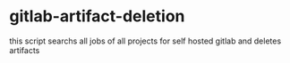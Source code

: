 # gitlab-artifact-deletion

this script searchs all jobs of all projects for self hosted gitlab and deletes artifacts